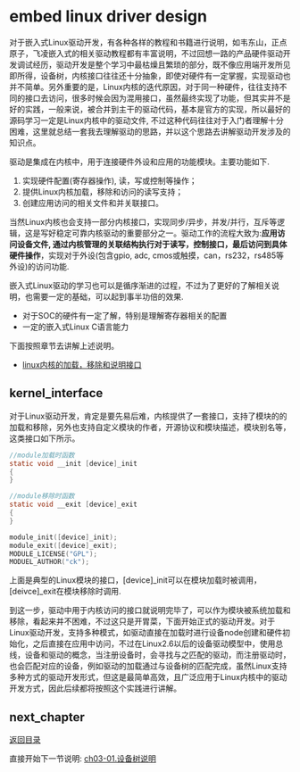 # embed linux driver design

对于嵌入式Linux驱动开发，有各种各样的教程和书籍进行说明，如韦东山，正点原子，飞凌嵌入式的相关驱动教程都有丰富说明，不过回想一路的产品硬件驱动开发调试经历，驱动开发是整个学习中最枯燥且繁琐的部分，既不像应用端开发所见即所得，设备树，内核接口往往还十分抽象，即使对硬件有一定掌握，实现驱动也并不简单。另外重要的是，Linux内核的迭代原因，对于同一种硬件，往往支持不同的接口去访问，很多时候会因为混用接口，虽然最终实现了功能，但其实并不是好的实践，一般来说，被合并到主干的驱动代码，基本是官方的实现，所以最好的源码学习一定是Linux内核中的驱动文件, 不过这种代码往往对于入门者理解十分困难，这里就总结一套我去理解驱动的思路，并以这个思路去讲解驱动开发涉及的知识点。

驱动是集成在内核中，用于连接硬件外设和应用的功能模块。主要功能如下.

1. 实现硬件配置(寄存器操作), 读，写或控制等操作；
2. 提供Linux内核加载，移除和访问的读写支持；
3. 创建应用访问的相关文件和并关联接口。

当然Linux内核也会支持一部分内核接口，实现同步/异步，并发/并行，互斥等逻辑，这是写好稳定可靠内核驱动的重要部分之一。驱动工作的流程大致为:**应用访问设备文件, 通过内核管理的关联结构执行对于读写，控制接口，最后访问到具体硬件操作**，实现对于外设(包含gpio, adc, cmos或触摸，can，rs232，rs485等外设)的访问功能.

嵌入式Linux驱动的学习也可以是循序渐进的过程，不过为了更好的了解相关说明，也需要一定的基础，可以起到事半功倍的效果.

- 对于SOC的硬件有一定了解，特别是理解寄存器相关的配置
- 一定的嵌入式Linux C语言能力

下面按照章节去讲解上述说明。

- [linux内核的加载，移除和说明接口](#kernel_interface)

## kernel_interface

对于Linux驱动开发，肯定是要先易后难，内核提供了一套接口，支持了模块的的加载和移除，另外也支持自定义模块的作者，开源协议和模块描述，模块别名等，这类接口如下所示。

```c
//module加载时函数
static void __init [device]_init
{
}

//module移除时函数
static void __exit [device]_exit
{
}

module_init([device]_init);
module_exit([device]_exit);
MODULE_LICENSE("GPL");
MODUEL_AUTHOR("ck");
```

上面是典型的Linux模块的接口，[device]_init可以在模块加载时被调用，[deivce]_exit在模块移除时调用.

到这一步，驱动中用于内核访问的接口就说明完毕了，可以作为模块被系统加载和移除，看起来并不困难，不过这只是开胃菜，下面开始正式的驱动开发。对于Linux驱动开发，支持多种模式，如驱动直接在加载时进行设备node创建和硬件初始化，之后直接在应用中访问，不过在Linux2.6以后的设备驱动模型中，使用总线，设备和驱动的概念，当注册设备时，会寻找与之匹配的驱动，而注册驱动时，也会匹配对应的设备，例如驱动的加载通过与设备树的匹配完成，虽然Linux支持多种方式的驱动开发形式，但这是最简单高效，且广泛应用于Linux内核中的驱动开发方式，因此后续都将按照这个实践进行讲解。

## next_chapter

[返回目录](./SUMMARY.md)

直接开始下一节说明: [ch03-01.设备树说明](./ch03-01.device_tree.md)
